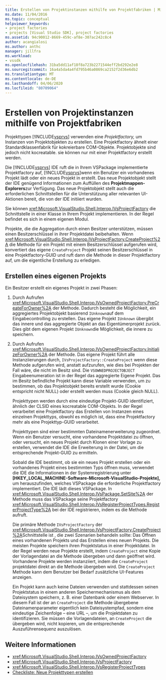 ```yaml
---
title: Erstellen von Projektinstanzen mithilfe von Projektfabriken | Microsoft Docs
ms.date: 11/04/2016
ms.topic: conceptual
helpviewer_keywords:
- project factories
- projects [Visual Studio SDK], project factories
ms.assetid: 94c90012-8669-459c-af8e-307ac242c8c4
author: acangialosi
ms.author: anthc
manager: jillfra
ms.workload:
- vssdk
ms.openlocfilehash: 31ba5dd11af18f8a723b2271544eff2bd292e2e8
ms.sourcegitcommit: 16a4a5da4a4fd795b46a0869ca2152f2d36e6db2
ms.translationtype: MT
ms.contentlocale: de-DE
ms.lasthandoff: 04/06/2020
ms.locfileid: "80709064"
---
```

# <a name="create-project-instances-by-using-project-factories"></a>Erstellen von Projektinstanzen mithilfe von Projektfabriken
Projekttypen [!INCLUDE[vsprvs](../../code-quality/includes/vsprvs_md.md)] verwenden eine *Projektfactory,* um Instanzen von Projektobjekten zu erstellen. Eine Projektfactory ähnelt einer Standardklassenfabrik für kokreierbare COM-Objekte. Projektobjekte sind jedoch nicht kocreatable. sie können nur mit einer Projektfactory erstellt werden.

 Die [!INCLUDE[vsprvs](../../code-quality/includes/vsprvs_md.md)] IDE ruft die in Ihrem VSPackage implementierte Projektfactory auf, [!INCLUDE[vsprvs](../../code-quality/includes/vsprvs_md.md)]wenn ein Benutzer ein vorhandenes Projekt lädt oder ein neues Projekt in erstellt. Das neue Projektobjekt stellt der IDE genügend Informationen zum Auffüllen des **Projektmappen-Explorers**zur Verfügung. Das neue Projektobjekt stellt auch die erforderlichen Schnittstellen für die Unterstützung aller relevanten UI-Aktionen bereit, die von der IDE initiiert wurden.

 Sie können <xref:Microsoft.VisualStudio.Shell.Interop.IVsProjectFactory> die Schnittstelle in einer Klasse in Ihrem Projekt implementieren. In der Regel befindet es sich in einem eigenen Modul.

 Projekte, die die Aggregation durch einen Besitzer unterstützen, müssen einen Besitzerschlüssel in ihrer Projektdatei beibehalten. Wenn <xref:Microsoft.VisualStudio.Shell.Interop.IVsProjectFactory.CreateProject%2A> die Methode für ein Projekt mit einem Besitzerschlüssel aufgerufen wird, konvertiert das eigene `CreateProject` Projekt seinen Besitzerschlüssel in eine Projektfactory-GUID und ruft dann die Methode in dieser Projektfactory auf, um die eigentliche Erstellung zu erledigen.

## <a name="create-an-owned-project"></a>Erstellen eines eigenen Projekts
 Ein Besitzer erstellt ein eigenes Projekt in zwei Phasen:

1. Durch Aufrufen <xref:Microsoft.VisualStudio.Shell.Interop.IVsOwnedProjectFactory.PreCreateForOwner%2A> der Methode. Dadurch besteht die Möglichkeit, ein aggregiertes Projektobjekt basierend `IUnknown`auf dem Eingabecontrolling zu erstellen. Das eigene Projekt `IUnknown` übergibt das innere und das aggregierte Objekt an das Eigentümerprojekt zurück. Dies gibt dem eigenen Projekt `IUnknown`die Möglichkeit, die innere zu speichern.

2. Durch Aufrufen <xref:Microsoft.VisualStudio.Shell.Interop.IVsOwnedProjectFactory.InitializeForOwner%2A> der Methode. Das eigene Projekt führt alle Instanziierungen durch, `IVsProjectFactory::CreateProject` wenn diese Methode aufgerufen wird, anstatt aufzurufen, wie dies bei Projekten der Fall wäre, die nicht im Besitz sind. Die `VSOWNEDPROJECTOBJECT` Eingabeenumeration ist in der Regel das aggregierte Eigene Projekt. Das im Besitz befindliche Projekt kann diese Variable verwenden, um zu bestimmen, ob das Projektobjekt bereits erstellt wurde (Cookie entspricht nicht NULL) oder erstellt werden muss (Cookie gleich NULL).

   Projekttypen werden durch eine eindeutige Projekt-GUID identifiziert, ähnlich der CLSID eines kocreatable COM-Objekts. In der Regel verarbeitet eine Projektfactory das Erstellen von Instanzen eines einzelnen Projekttyps, obwohl es möglich ist, dass eine Projektfactory mehr als eine Projekttyp-GUID verarbeitet.

   Projekttypen sind einer bestimmten Dateinamenerweiterung zugeordnet. Wenn ein Benutzer versucht, eine vorhandene Projektdatei zu öffnen, oder versucht, ein neues Projekt durch Klonen einer Vorlage zu erstellen, verwendet die IDE die Erweiterung in der Datei, um die entsprechende Projekt-GUID zu ermitteln.

   Sobald die IDE bestimmt, ob sie ein neues Projekt erstellen oder ein vorhandenes Projekt eines bestimmten Typs öffnen muss, verwendet die IDE die Informationen in der Systemregistrierung unter **[HKEY_LOCAL_MACHINE-Software-Microsoft-VisualStudio-Projekte],** um herauszufinden, welches VSPackage die erforderliche Projektfactory implementiert. Die IDE lädt dieses VSPackage. In <xref:Microsoft.VisualStudio.Shell.Interop.IVsPackage.SetSite%2A> der Methode muss das VSPackage seine Projektfactory <xref:Microsoft.VisualStudio.Shell.Interop.IVsRegisterProjectTypes.RegisterProjectType%2A> bei der IDE registrieren, indem es die Methode aufruft.

   Die primäre Methode `IVsProjectFactory` der <xref:Microsoft.VisualStudio.Shell.Interop.IVsProjectFactory.CreateProject%2A>Schnittstelle ist , die zwei Szenarien behandeln sollte: Das Öffnen eines vorhandenen Projekts und das Erstellen eines neuen Projekts. Die meisten Projekte speichern ihren Projektstatus in einer Projektdatei. In der Regel werden neue Projekte erstellt, indem `CreateProject` eine Kopie der Vorlagendatei an die Methode übergeben und dann geöffnet wird. Vorhandene Projekte werden instanziiert, indem die `CreateProject` projektdatei direkt an die Methode übergeben wird. Die `CreateProject` Methode kann dem Benutzer bei Bedarf zusätzliche UI-Features anzeigen.

   Ein Projekt kann auch keine Dateien verwenden und stattdessen seinen Projektstatus in einem anderen Speichermechanismus als dem Dateisystem speichern, z. B. einer Datenbank oder einem Webserver. In diesem Fall ist der an `CreateProject` die Methode übergebene Dateinamenparameter eigentlich kein Dateisystempfad, sondern eine eindeutige Zeichenfolge – eine URL –, um die Projektdaten zu identifizieren. Sie müssen die Vorlagendateien, an `CreateProject` die übergeben wird, nicht kopieren, um die entsprechende Auszuführensequenz auszulösen.

## <a name="see-also"></a>Weitere Informationen
- <xref:Microsoft.VisualStudio.Shell.Interop.IVsOwnedProjectFactory>
- <xref:Microsoft.VisualStudio.Shell.Interop.IVsProjectFactory>
- <xref:Microsoft.VisualStudio.Shell.Interop.IVsRegisterProjectTypes>
- [Checkliste: Neue Projekttypen erstellen](../../extensibility/internals/checklist-creating-new-project-types.md)
